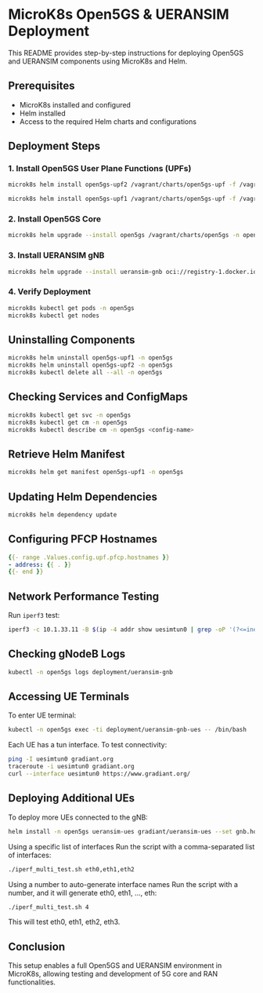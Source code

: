 # MicroK8s Open5GS & UERANSIM Deployment

This README provides step-by-step instructions for deploying Open5GS and UERANSIM components using MicroK8s and Helm.

## Prerequisites
- MicroK8s installed and configured
- Helm installed
- Access to the required Helm charts and configurations

## Deployment Steps

### 1. Install Open5GS User Plane Functions (UPFs)
```sh
microk8s helm install open5gs-upf2 /vagrant/charts/open5gs-upf -f /vagrant/configs/open5gs-ueransim/upf2-values.yaml -n open5gs

microk8s helm install open5gs-upf1 /vagrant/charts/open5gs-upf -f /vagrant/configs/open5gs-ueransim/upf1-values.yaml -n open5gs
```

### 2. Install Open5GS Core
```sh
microk8s helm upgrade --install open5gs /vagrant/charts/open5gs -n open5gs --create-namespace --values /vagrant/configs/open5gs-ueransim/5gSA-values.yaml
```

### 3. Install UERANSIM gNB
```sh
microk8s helm upgrade --install ueransim-gnb oci://registry-1.docker.io/gradiant/ueransim-gnb --version 0.2.6 --namespace open5gs --create-namespace --values /vagrant/configs/open5gs-ueransim/gnb-ues-values.yaml
```

### 4. Verify Deployment
```sh
microk8s kubectl get pods -n open5gs
microk8s kubectl get nodes
```

## Uninstalling Components
```sh
microk8s helm uninstall open5gs-upf1 -n open5gs
microk8s helm uninstall open5gs-upf2 -n open5gs
microk8s kubectl delete all --all -n open5gs
```

## Checking Services and ConfigMaps
```sh
microk8s kubectl get svc -n open5gs
microk8s kubectl get cm -n open5gs
microk8s kubectl describe cm -n open5gs <config-name>
```

## Retrieve Helm Manifest
```sh
microk8s helm get manifest open5gs-upf1 -n open5gs
```

## Updating Helm Dependencies
```sh
microk8s helm dependency update
```

## Configuring PFCP Hostnames
```yaml
{{- range .Values.config.upf.pfcp.hostnames }}
- address: {{ . }}
{{- end }}
```

## Network Performance Testing
Run `iperf3` test:
```sh
iperf3 -c 10.1.33.11 -B $(ip -4 addr show uesimtun0 | grep -oP '(?<=inet\s)\d+(\.\d+){3}')
```

## Checking gNodeB Logs
```sh
kubectl -n open5gs logs deployment/ueransim-gnb
```

## Accessing UE Terminals
To enter UE terminal:
```sh
kubectl -n open5gs exec -ti deployment/ueransim-gnb-ues -- /bin/bash
```
Each UE has a tun interface. To test connectivity:
```sh
ping -I uesimtun0 gradiant.org
traceroute -i uesimtun0 gradiant.org
curl --interface uesimtun0 https://www.gradiant.org/
```

## Deploying Additional UEs
To deploy more UEs connected to the gNB:
```sh
helm install -n open5gs ueransim-ues gradiant/ueransim-ues --set gnb.hostname=ueransim-gnb
```


Using a specific list of interfaces
Run the script with a comma-separated list of interfaces:

```bash
./iperf_multi_test.sh eth0,eth1,eth2
```

Using a number to auto-generate interface names
Run the script with a number, and it will generate eth0, eth1, ..., eth<N-1>:
```bash
./iperf_multi_test.sh 4
```
This will test eth0, eth1, eth2, eth3.

## Conclusion
This setup enables a full Open5GS and UERANSIM environment in MicroK8s, allowing testing and development of 5G core and RAN functionalities.
